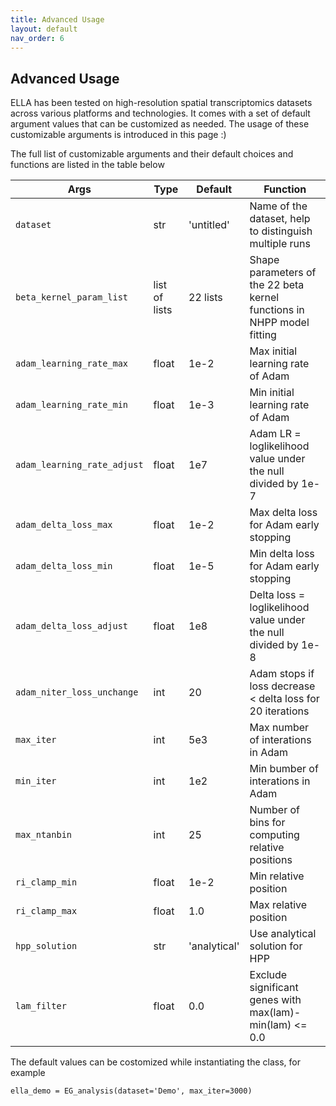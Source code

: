 ```yaml
---
title: Advanced Usage
layout: default
nav_order: 6
---
```


## Advanced Usage

ELLA has been tested on high-resolution spatial transcriptomics datasets across various platforms and technologies. It comes with a set of default argument values that can be customized as needed. The usage of these customizable arguments is introduced in this page :)

The full list of customizable arguments and their default choices and functions are listed in the table below

| Args | Type | Default | Function |
|------|------|---------|----------|
| `dataset` | str | 'untitled' | Name of the dataset, help to distinguish multiple runs |
| `beta_kernel_param_list` | list of lists | 22 lists | Shape parameters of the 22 beta kernel functions in NHPP model fitting |
| `adam_learning_rate_max` | float | 1e-2 | Max initial learning rate of Adam |
| `adam_learning_rate_min` | float | 1e-3 | Min initial learning rate of Adam |
| `adam_learning_rate_adjust` | float | 1e7 | Adam LR = loglikelihood value under the null divided by 1e-7 |
| `adam_delta_loss_max` | float | 1e-2 | Max delta loss for Adam early stopping |
| `adam_delta_loss_min` | float | 1e-5 | Min delta loss for Adam early stopping |
| `adam_delta_loss_adjust` | float | 1e8 | Delta loss = loglikelihood value under the null divided by 1e-8 |
| `adam_niter_loss_unchange` | int | 20 | Adam stops if loss decrease < delta loss for 20 iterations |
| `max_iter` | int | 5e3 | Max number of interations in Adam |
| `min_iter` | int | 1e2 | Min bumber of interations in Adam |
| `max_ntanbin` | int | 25 | Number of bins for computing relative positions |
| `ri_clamp_min` | float | 1e-2 | Min relative position |
| `ri_clamp_max` | float | 1.0 | Max relative position |
| `hpp_solution` | str | 'analytical' | Use analytical solution for HPP |
| `lam_filter` | float | 0.0 | Exclude significant genes with max(lam)-min(lam) <= 0.0 |

The default values can be costomized while instantiating the class, for example
```
ella_demo = EG_analysis(dataset='Demo', max_iter=3000)
```




